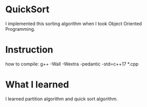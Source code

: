 # QuickSort
I implemented this sorting algorithm when I took Object Oriented Programming.

# Instruction
how to compile: g++ -Wall -Wextra -pedantic -std=c++17 *.cpp

# What I learned
I learned partition algorithm and quick sort algorithm.
